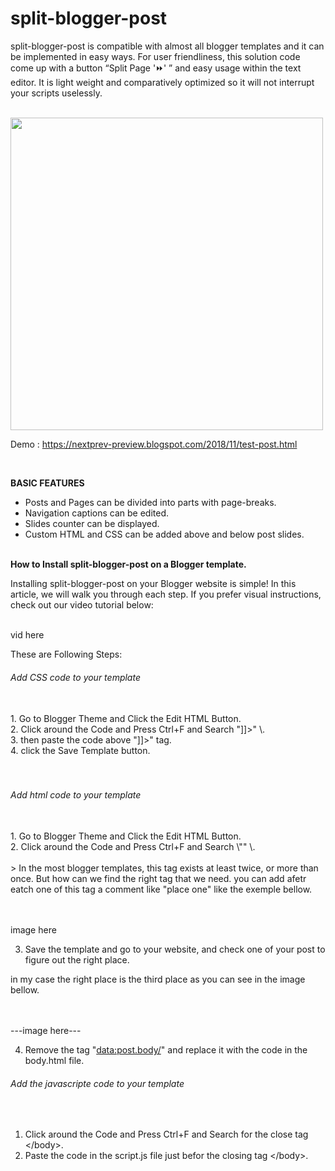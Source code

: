 # split-blogger-post


split-blogger-post is compatible with almost all blogger templates and it can be implemented in easy ways. For user friendliness, this solution code come up with a button “Split Page '⏩' ” and easy usage within the text editor. It is light weight and comparatively optimized so it will not interrupt your scripts uselessly.

<br>
<img src="https://1.bp.blogspot.com/-SNY-Z4N4Zwk/XxHRiEjRihI/AAAAAAAACMY/pWBGf5GzDR02MXKGH975lfSgcYP7IHA9gCLcBGAsYHQ/s1600/anonce2.png" width="500"/>

<br>

Demo : https://nextprev-preview.blogspot.com/2018/11/test-post.html

<br>

<b>BASIC FEATURES</b><br>
- Posts and Pages can be divided into parts with page-breaks.<br>
- Navigation captions can be edited.<br>
- Slides counter can be displayed.<br>
- Custom HTML and CSS can be added above and below post slides.<br>

<br>
<b>How to Install split-blogger-post on a Blogger template.</b>

<br>

Installing split-blogger-post on your Blogger website is simple! In this article, we will walk you through each step. If you prefer visual instructions, check out our video tutorial below:

<br>
vid here
<br>

These are Following Steps:<br>

<h6>Add CSS code to your template</h6><br>
 1. Go to Blogger Theme and Click the Edit HTML Button.<br>
 2. Click around the Code and Press Ctrl+F and Search "]]></b:skin>" \.<br>
 3. then paste the code above "]]></b:skin>" tag. <br>
 4. click the Save Template button.<br>
 <br>
 <br>
<h6>Add html code to your template</h6><br>
1. Go to Blogger Theme and Click the Edit HTML Button.<br>
2. Click around the Code and Press Ctrl+F and Search \"<data:post.body/>" \. <br><br>
> In the most blogger templates, this tag exists at least twice, or more than once. But how can we find the right tag that we need. you can add afetr eatch one of this tag a comment like "place one" like the exemple bellow.

<br><br>image here<br>

3. Save the template and go to your website, and check one of your post to figure out the right place.<br>

in my case the right place is the third place as you can see in the image bellow.<br>

<br><br>---image here---<br>


4. Remove the tag \"<data:post.body/>" and replace it with the code in the body.html file.<br>



<h6>Add the javascripte code to your template</h6><br>

1. Click around the Code and Press Ctrl+F and Search for the close tag \</body>. <br>
2. Paste the code in the script.js file just befor the closing tag \</body>. <br>









